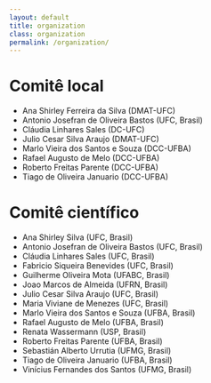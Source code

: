 ```yaml
---
layout: default
title: organization
class: organization
permalink: /organization/
---
```


# Comitê local

   * Ana Shirley Ferreira da Silva  (DMAT-UFC)
   * Antonio Josefran de Oliveira Bastos (UFC, Brasil)
   * Cláudia Linhares Sales (DC-UFC)
   * Julio Cesar Silva Araujo (DMAT-UFC)
   * Marlo Vieira dos Santos e Souza  (DCC-UFBA)
   * Rafael Augusto de Melo (DCC-UFBA)
   * Roberto Freitas Parente (DCC-UFBA)
   * Tiago de Oliveira Januario (DCC-UFBA)

# Comitê científico

   * Ana Shirley Silva  (UFC, Brasil)
   * Antonio Josefran de Oliveira Bastos (UFC, Brasil)
   * Cláudia Linhares Sales (UFC, Brasil)
   * Fabricio Siqueira Benevides (UFC, Brasil)
   * Guilherme Oliveira Mota (UFABC, Brasil)
   * Joao Marcos de Almeida (UFRN, Brasil)
   * Julio Cesar Silva Araujo (UFC, Brasil)
   * Maria Viviane de Menezes (UFC, Brasil)
   * Marlo Vieira dos Santos e Souza  (UFBA, Brasil)
   * Rafael Augusto de Melo (UFBA, Brasil)
   * Renata Wassermann (USP, Brasil)
   * Roberto Freitas Parente (UFBA, Brasil)
   * Sebastián Alberto Urrutia (UFMG, Brasil)
   * Tiago de Oliveira Januario (UFBA, Brasil)
   * Vinícius Fernandes dos Santos (UFMG, Brasil)